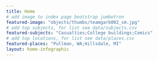 ```yaml
---
title: Home
# add image to index page bootstrap jumbotron
featured-image: "objects/thumbs/teamgarb002_sm.jpg"
# add top subjects, for list see data/subjects.csv
featured-subjects: "Casualties;College buildings;Comics"
# add top locations, for list see data/places.csv
featured-places: "Pullman, WA;Hillsdale, MI"
layout: home-infographic
---
```


